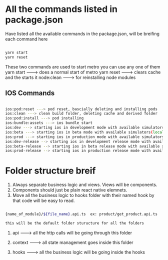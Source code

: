 # All the commands listed in package.json

Have listed all the available commands in the package.json, will be breifing each command here

```bash

yarn start
yarn reset

```
These two commands are used to start metro you can use any one of them
yarn start ---> does a normal start of metro
yarn reset ---> clears cache and the starts it
node:clean ---> for reinstalling node modules

## IOS Commands

```bash

ios:pod:reset ---> pod reset, bascially deleting and installing pods
ios:clean ---> clean build folder, deleting cache and derived folder
ios:pod:install ---> pod installing
ios:bundle:assets ---> ios bundle start
ios:dev ---> starting ios in development mode with available simulators(local)
ios:beta ---> starting ios in beta mode with available simulators(local)
ios:prod ---> starting ios in production mode with available simulators(local)
ios:dev-release --> starting ios in development release mode with available simulators
ios:beta-release --> starting ios in beta release mode with available simulators
ios:prod-release --> starting ios in production release mode with available simulators

```

# Folder structure breif

1. Always separate business logic and views. Views will be components.
2. Components should just be plain react native elemnets.
3. Move all the business logic to hooks folder with their named hook by that code will be easy to read.

```bash

{name_of_module}/${file_name}.api.ts  ex: product/get_product.api.ts

this will be the default folder sturucture for all the folders

```

1. api  ---> all the http calls will be going through this folder

2. context  ---> all state management goes inside this folder

3. hooks  ---> all the business logic will be going inside the hooks

